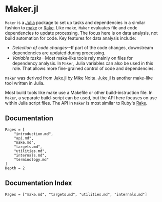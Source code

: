 # Maker.jl

`Maker` is a [Julia](http://julialang.org/) package to set up tasks and
dependencies in a similar fashion to
[make](https://en.wikipedia.org/wiki/Makefile) or
[Rake](http://docs.seattlerb.org/rake/). Like make, `Maker` evaluates file and
code dependencies to update processing. The focus here is on data analysis, not
build automation for code. Key features for data analysis include:

- *Detection of code changes*--If part of the code changes, downstream
  dependencies are updated during processing.
- *Variable tasks*--Most make-like tools rely mainly on files for
  dependency analysis. In `Maker`, Julia variables can also be used
  in this role. That allows more fine-grained control of code and dependencies.

`Maker` was derived from [Jake.jl](https://github.com/nolta/Jake.jl) by Mike
Nolta. [Juke.jl](https://github.com/kshramt/Juke.jl) is another make-like tool
written in Julia.

Most build tools like make use a Makefile or other build-instruction file. In
`Maker`, a separate build-script can be used, but the API here focuses on
use within Julia script files. The API in `Maker` is most similar to Ruby's
[Rake](http://docs.seattlerb.org/rake/).


## Documentation

```@contents
Pages = [
    "introduction.md",
    "api.md",
    "make.md",
    "targets.md",
    "utilities.md",
    "internals.md",
    "terminology.md"
]
Depth = 2
```

## Documentation Index

```@index
Pages = ["make.md", "targets.md", "utilities.md", "internals.md"]
```
